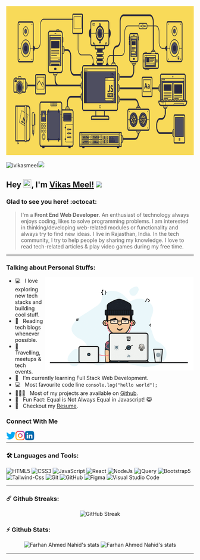 <img height="400" width="1000" src="https://raw.githubusercontent.com/iVikasMeel/iVikasMeel/main/assets/gif.gif" >

<p align="left"><img src="https://komarev.com/ghpvc/?username=ivikasmeel&label=Profile%20views&color=0e75b6&style=flat" alt="ivikasmeel" /><img src="https://media.giphy.com/media/mGcNjsfWAjY5AEZNw6/giphy.gif" width="50"> </p>

## Hey <img src="https://media.giphy.com/media/hvRJCLFzcasrR4ia7z/giphy.gif" width="22px"  height="22px">, I'm [Vikas Meel!](https://github.com/ivikasmeel) <img src="https://emojis.slackmojis.com/emojis/images/1531849430/4246/blob-sunglasses.gif?1531849430" width="30"/>

### Glad to see you here! :octocat:

> I'm a **Front End Web Developer**. An enthusiast of technology always enjoys coding, likes to solve programming problems. I am interested in thinking/developing web-related modules or functionality and always try to find new ideas. I live in Rajasthan, India.  In the tech community, I try to help people by sharing my knowledge. I love to read tech-related articles & play video games during my free time.

---

### Talking about Personal Stuffs:

<img align="right" height="250" width="400" alt="Vikas Meel" src="https://github.com/iVikasMeel/iVikasMeel/blob/main/assets/ivikasmeel.gif" />

- 💻 &nbsp; I love exploring new tech stacks and building cool stuff.
- 📰 &nbsp; Reading tech blogs whenever possible.
- 🍕 &nbsp; Travelling, meetups & tech events.
- 🚀 &nbsp; I’m currently learning Full Stack Web Development.
- :computer: &nbsp; Most favourite code line `console.log("hello world");`
- 👨🏻‍💻 &nbsp; Most of my projects are available on [Github](https://github.com/iVikasMeel).
- 👾 &nbsp; Fun Fact: Equal is Not Always Equal in Javascript! 😹
- 📝 &nbsp; Checkout my [Resume]().


### Connect With Me

<a target="_blank" href="https://twitter.com/ivikasmeel">
  <img align="left" alt="Vikas Meel | Twitter" width="25px" src="https://raw.githubusercontent.com/iVikasMeel/iVikasMeel/main/assets/twitter.png" />
</a>
<a target="_blank" href="https://www.instagram.com//">
  <img align="left" alt="Vikas Meel | Instagram" width="25px" src="https://raw.githubusercontent.com/iVikasMeel/iVikasMeel/main/assets/instagram.png" />
</a>
<a target="_blank" href="https://www.linkedin.com/in/ivikasmeel/">
  <img align="left" alt="Vikas Meel | LinkedIn" width="25px" src="https://raw.githubusercontent.com/iVikasMeel/iVikasMeel/main/assets/linkedin.png" />
</a>

<br />

---

### 🛠 Languages and Tools:

![HTML5](https://img.shields.io/badge/-HTML5-000000?style=flat&logo=html5)
![CSS3](https://img.shields.io/badge/-CSS3-000000?style=flat&logo=css3&logoColor=1572B6)
![JavaScript](https://img.shields.io/badge/-JavaScript-000000?style=flat&logo=javascript)
![React](https://img.shields.io/badge/-React-000000?style=flat&logo=react)
![NodeJs](https://img.shields.io/badge/-NodeJs-000000?style=flat&logo=Node.js)
![jQuery](https://img.shields.io/badge/-jQuery-000000?style=flat&logo=jQuery&logoColor=0078D6)
![Bootstrap5](https://img.shields.io/badge/-Bootstrap%205-000000?style=flat&logo=bootstrap)
![Tailwind-Css](https://img.shields.io/badge/-Tailwind%20CSS-000000?style=flat&logo=tailwindcss)
![Git](https://img.shields.io/badge/-Git-000000?style=flat&logo=git)
![GitHub](https://img.shields.io/badge/-GitHub-000000?style=flat&logo=github)
![Figma](https://img.shields.io/badge/-Figma-000000?style=flat&logo=figma)
![Visual Studio Code](https://img.shields.io/badge/-VSCode-000000?style=flat&logo=visual-studio-code&logoColor=0078D6)

---

### ☄️ Github Streaks:
<p align="center">
    <img src="https://streak-stats.demolab.com?user=iVikasMeel&theme=transparent" alt="GitHub Streak" />
</p>

### ⚡ Github Stats:

<p align="center">
	<img src="https://github-readme-stats.vercel.app/api?username=ivikasmeel&show_icons=true&hide_border=true&theme=tokyonight" alt="Farhan Ahmed Nahid's stats" />
	<img src="https://github-readme-stats.vercel.app/api/top-langs?username=ivikasmeel&langs_count=10&w_icons=true&locale=en&layout=compact&theme=tokyonight&hide_border=true" alt="Farhan Ahmed Nahid's stats"/>
	
</p>

---
